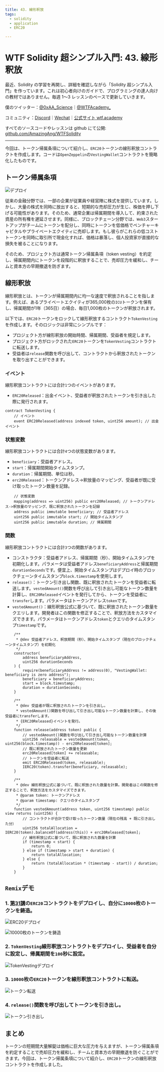 ```yaml
---
title: 43. 線形釈放
tags:
  - solidity
  - application
  - ERC20

---
```


# WTF Solidity 超シンプル入門: 43. 線形釈放

最近、Solidity の学習を再開し、詳細を確認しながら「Solidity 超シンプル入門」を作っています。これは初心者向けのガイドで、プログラミングの達人向けの教材ではありません。毎週 1〜3 レッスンのペースで更新していきます。

僕のツイッター：[@0xAA_Science](https://twitter.com/0xAA_Science)｜[@WTFAcademy_](https://twitter.com/WTFAcademy_)

コミュニティ：[Discord](https://discord.gg/5akcruXrsk)｜[Wechat](https://docs.google.com/forms/d/e/1FAIpQLSe4KGT8Sh6sJ7hedQRuIYirOoZK_85miz3dw7vA1-YjodgJ-A/viewform?usp=sf_link)｜[公式サイト wtf.academy](https://wtf.academy)

すべてのソースコードやレッスンは github にて公開: [github.com/AmazingAng/WTFSolidity](https://github.com/AmazingAng/WTF-Solidity)

---

今回は、トークン帰属条項について紹介し、`ERC20`トークンの線形釈放コントラクトを作成します。コードは`OpenZeppelin`の`VestingWallet`コントラクトを簡略化したものです。

## トークン帰属条項

![デプロイ](./img/43-1.jpeg)

従来の金融分野では、一部の企業が従業員や経営陣に株式を提供しています。しかし、大量の株式を同時に放出すると、短期的な売却圧力が生じ、株価を押し下げる可能性があります。そのため、通常企業は帰属期間を導入して、約束された資産の所有権を遅延させます。同様に、ブロックチェーン分野では、`Web3`スタートアップがチームにトークンを配分し、同時にトークンを低価格でベンチャーキャピタルやプライベートエクイティに売却します。もし彼らがこれらの低コストトークンを同時に取引所で現金化すれば、価格は暴落し、個人投資家が直接的な損失を被ることになります。

そのため、プロジェクト方は通常トークン帰属条項（token vesting）を約定し、帰属期間内にトークンを段階的に釈放することで、売却圧力を緩和し、チームと資本方の早期撤退を防ぎます。

## 線形釈放

線形釈放とは、トークンが帰属期間内に均一な速度で釈放されることを指します。例えば、あるプライベートエクイティが365,000枚の`ICU`トークンを保有し、帰属期間が1年（365日）の場合、毎日1,000枚のトークンが釈放されます。

以下では、`ERC20`トークンをロックして線形釈放するコントラクト`TokenVesting`を作成します。そのロジックは非常にシンプルです：

- プロジェクト方が線形釈放の開始時間、帰属期間、受益者を規定します。
- プロジェクト方がロックされた`ERC20`トークンを`TokenVesting`コントラクトに転送します。
- 受益者は`release`関数を呼び出して、コントラクトから釈放されたトークンを取り出すことができます。

### イベント
線形釈放コントラクトには合計`1`つのイベントがあります。
- `ERC20Released`：出金イベント、受益者が釈放されたトークンを引き出した際に発行されます。

```solidity
contract TokenVesting {
    // イベント
    event ERC20Released(address indexed token, uint256 amount); // 出金イベント
```

### 状態変数
線形釈放コントラクトには合計`4`つの状態変数があります。
- `beneficiary`：受益者アドレス。
- `start`：帰属期間開始タイムスタンプ。
- `duration`：帰属期間、単位は秒。
- `erc20Released`：トークンアドレス->釈放量のマッピング、受益者が既に受け取ったトークン数量を記録。

```solidity
    // 状態変数
    mapping(address => uint256) public erc20Released; // トークンアドレス->釈放量のマッピング、既に釈放されたトークンを記録
    address public immutable beneficiary; // 受益者アドレス
    uint256 public immutable start; // 開始タイムスタンプ
    uint256 public immutable duration; // 帰属期間
```

### 関数
線形釈放コントラクトには合計`3`つの関数があります。

- コンストラクタ：受益者アドレス、帰属期間（秒）、開始タイムスタンプを初期化します。パラメータは受益者アドレス`beneficiaryAddress`と帰属期間`durationSeconds`です。便宜上、開始タイムスタンプはデプロイ時のブロックチェーンタイムスタンプ`block.timestamp`を使用します。
- `release()`：トークン引き出し関数、既に釈放されたトークンを受益者に転送します。`vestedAmount()`関数を呼び出して引き出し可能なトークン数量を計算し、`ERC20Released`イベントを発行してから、トークンを受益者に`transfer`します。パラメータはトークンアドレス`token`です。
- `vestedAmount()`：線形釈放公式に基づいて、既に釈放されたトークン数量をクエリします。開発者はこの関数を修正することで、釈放方法をカスタマイズできます。パラメータはトークンアドレス`token`とクエリのタイムスタンプ`timestamp`です。

```solidity
    /**
     * @dev 受益者アドレス、釈放期間（秒）、開始タイムスタンプ（現在のブロックチェーンタイムスタンプ）を初期化
     */
    constructor(
        address beneficiaryAddress,
        uint256 durationSeconds
    ) {
        require(beneficiaryAddress != address(0), "VestingWallet: beneficiary is zero address");
        beneficiary = beneficiaryAddress;
        start = block.timestamp;
        duration = durationSeconds;
    }

    /**
     * @dev 受益者が既に釈放されたトークンを引き出し。
     * vestedAmount()関数を呼び出して引き出し可能なトークン数量を計算し、その後受益者にtransferします。
     * {ERC20Released}イベントを発行。
     */
    function release(address token) public {
        // vestedAmount()関数を呼び出して引き出し可能なトークン数量を計算
        uint256 releasable = vestedAmount(token, uint256(block.timestamp)) - erc20Released[token];
        // 既に釈放されたトークン数量を更新
        erc20Released[token] += releasable;
        // トークンを受益者に転送
        emit ERC20Released(token, releasable);
        IERC20(token).transfer(beneficiary, releasable);
    }

    /**
     * @dev 線形釈放公式に基づいて、既に釈放された数量を計算。開発者はこの関数を修正することで、釈放方法をカスタマイズできます。
     * @param token: トークンアドレス
     * @param timestamp: クエリのタイムスタンプ
     */
    function vestedAmount(address token, uint256 timestamp) public view returns (uint256) {
        // コントラクトが合計で受け取ったトークン数量（現在の残高 + 既に引き出した分）
        uint256 totalAllocation = IERC20(token).balanceOf(address(this)) + erc20Released[token];
        // 線形釈放公式に基づいて、既に釈放された数量を計算
        if (timestamp < start) {
            return 0;
        } else if (timestamp > start + duration) {
            return totalAllocation;
        } else {
            return (totalAllocation * (timestamp - start)) / duration;
        }
    }
```

## `Remix`デモ

### 1. [第31講](../31_ERC20/readme.md)の`ERC20`コントラクトをデプロイし、自分に`10000`枚のトークンを鋳造。

![ERC20デプロイ](./img/43-2.png)

![10000枚のトークンを鋳造](./img/43-3.png)

### 2. `TokenVesting`線形釈放コントラクトをデプロイし、受益者を自分に設定し、帰属期間を`100`秒に設定。

![TokenVestingデプロイ](./img/43-4.png)

### 3. `10000`枚の`ERC20`トークンを線形釈放コントラクトに転送。

![トークン転送](./img/43-5.png)

### 4. `release()`関数を呼び出してトークンを引き出し。

![トークン引き出し](./img/43-6.png)

## まとめ

トークンの短期間大量解錠は価格に巨大な圧力を与えますが、トークン帰属条項を約定することで売却圧力を緩和し、チームと資本方の早期撤退を防ぐことができます。今回は、トークン帰属条項について紹介し、`ERC20`トークンの線形釈放コントラクトを作成しました。